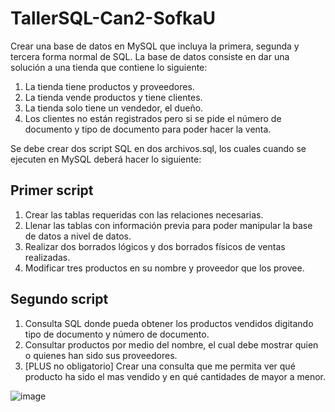 # TallerSQL-Can2-SofkaU

Crear una base de datos en MySQL que incluya la primera, segunda y tercera forma normal de SQL.  La base de datos consiste en dar una solución a una tienda que contiene lo siguiente:

1. La tienda tiene productos y proveedores.
2. La tienda vende productos y tiene clientes.
3. La tienda solo tiene un vendedor, el dueño.
4. Los clientes no están registrados pero si se pide el número de documento y tipo de documento para poder hacer la venta.

Se debe crear dos script SQL en dos archivos.sql, los cuales cuando se ejecuten en MySQL deberá hacer lo siguiente:

## Primer script

 1. Crear las tablas requeridas con las relaciones necesarias.
 2. Llenar las tablas con información previa para poder manipular la base de datos a nivel de datos.
 3. Realizar dos borrados lógicos y dos borrados físicos de ventas realizadas.
 4. Modificar tres productos en su nombre y proveedor que los provee.
 
 ## Segundo script
 
 1. Consulta SQL donde pueda obtener los productos vendidos digitando tipo de documento y número de documento.
 2. Consultar productos por medio del nombre, el cual debe mostrar quien o quienes han sido sus proveedores.
 3. [PLUS no obligatorio] Crear una consulta que me permita ver qué producto ha sido el mas vendido y en qué cantidades de mayor a menor.
 
 ![image](https://user-images.githubusercontent.com/96667971/220204839-77222aab-1576-4e82-a5db-45966ad30604.png)

